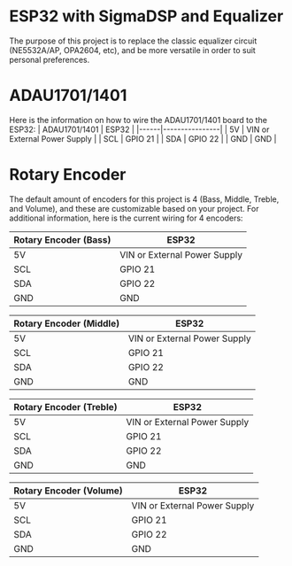 # ESP32 with SigmaDSP and Equalizer


The purpose of this project is to replace the classic equalizer circuit (NE5532A/AP, OPA2604, etc), and be more versatile in order to suit personal preferences. 


# ADAU1701/1401
Here is the information on how to wire the ADAU1701/1401 board to the ESP32:
| ADAU1701/1401  | ESP32 |
|------|----------------|
| 5V | VIN or External Power Supply |
| SCL | GPIO 21 |
| SDA | GPIO 22 |
| GND | GND |

# Rotary Encoder
The default amount of encoders for this project is 4 (Bass, Middle, Treble, and Volume), and these are customizable based on your project.
For additional information, here is the current wiring for 4 encoders:

| Rotary Encoder (Bass) | ESP32 |
|------|----------------|
| 5V | VIN or External Power Supply |
| SCL | GPIO 21 |
| SDA | GPIO 22 |
| GND | GND |

| Rotary Encoder (Middle) | ESP32 |
|------|----------------|
| 5V | VIN or External Power Supply |
| SCL | GPIO 21 |
| SDA | GPIO 22 |
| GND | GND |

| Rotary Encoder (Treble) | ESP32 |
|------|----------------|
| 5V | VIN or External Power Supply |
| SCL | GPIO 21 |
| SDA | GPIO 22 |
| GND | GND |

| Rotary Encoder (Volume) | ESP32 |
|------|----------------|
| 5V | VIN or External Power Supply |
| SCL | GPIO 21 |
| SDA | GPIO 22 |
| GND | GND |
